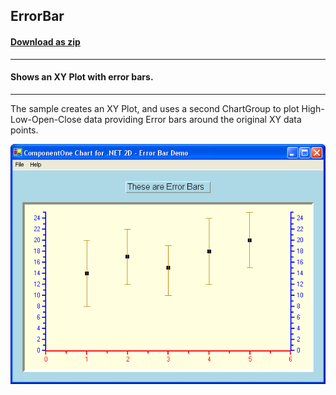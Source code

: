 ## ErrorBar
#### [Download as zip](https://grapecity.github.io/DownGit/#/home?url=https://github.com/GrapeCity/ComponentOne-WinForms-Samples/tree/master/NetFramework\Charts\VB\ErrorBar)
____
#### Shows an XY Plot with error bars.
____
The sample creates an XY Plot, and uses a second ChartGroup to plot High-Low-Open-Close data providing Error bars around the original XY data points.

![screenshot](screenshot.PNG)
